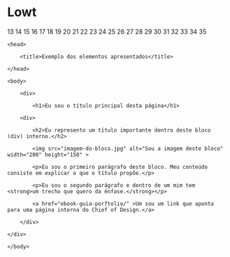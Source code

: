 # Lowt


13
14
15
16
17
18
19
20
21
22
23
24
25
26
27
28
29
30
31
32
33
34
35
 
<html>
 
	<head>
 
		<title>Exemplo dos elementos apresentados</title>
 
	</head>
 
	<body>
 
		<div>
 
			<h1>Eu sou o título principal desta página</h1>
 
		<div>
 
			<h2>Eu represento um título importante dentro deste bloco (div) interno.</h2>
 
			<img src="imagem-do-bloco.jpg" alt="Sou a imagem deste bloco" width="200" height="150" >
 
			<p>Eu sou o primeiro parágrafo deste bloco. Meu conteúdo consiste em explicar o que o título propõe.</p>
 
			<p>Eu sou o segundo parágrafo e dentro de um mim tem <strong>um trecho que quero da ênfase.</strong></p>
 
			<a href="ebook-guia-porftolio/" >Um sou um link que aponta para uma página interna do Chief of Design.</a>
 
		</div>
 
	</div>
 
	</body>
 
</html>
 
